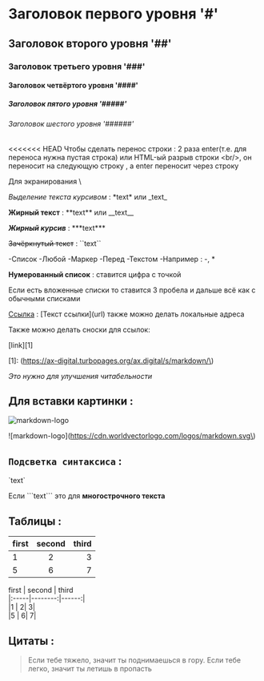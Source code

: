 # Заголовок первого уровня '#'
## Заголовок второго уровня '##'
### Заголовок третьего уровня '###'
#### Заголовок четвёртого уровня '####'
##### Заголовок пятого уровня '#####'
###### Заголовок шестого уровня '######'

<<<<<<< HEAD
Чтобы сделать перенос строки : 2 раза enter(т.е. для переноса нужна пустая строка) или HTML-ый разрыв строки \<br\/>, он переносит на следующую строку , а enter переносит через строку

Для экранирования \\

*Выделение текста курсивом* : \*text\* или \_text\_

**Жирный текст** : \*\*text\*\* или \_\_text\_\_

***Жирный курсив*** : \*\*\*text\*\*\*

~~Зачёркнутый текст~~ : \`\`text\`\`

-Список
-Любой
-Маркер
-Перед
-Текстом 
-Например : \-, \*

**Нумерованный список** : ставится цифра с точкой

Если есть вложенные списки то ставится 3 пробела и дальше всё как с обычными списками

[Ссылка](https://ax-digital.turbopages.org/ax.digital/s/markdown/) : \[Текст ссылки\]\(url\) также можно делать локальные адреса 

Также можно делать сноски для ссылок: 

\[link\]\[1\]

\[1\]\: \(https://ax-digital.turbopages.org/ax.digital/s/markdown/\)

*Это нужно для улучшения читабельности*

## Для вставки картинки :

![markdown-logo](https://cdn.worldvectorlogo.com/logos/markdown.svg)

\!\[markdown-logo\]\(https://cdn.worldvectorlogo.com/logos/markdown.svg\)

## `Подсветка синтаксиса` :

\`text\`

Если \`\`\`text\`\`\` это для **многострочного текста**

## Таблицы :

first  | second   | third
|:-----|:--------:|------:|
|1     |         2|      3|
|5     |         6|      7|

first   \| second  \| third<br/>
\|:-----\|--------:\|------:\|<br/>
\|1     \|        2\|      3\|<br/>
\|5     \|        6\|      7\|

## Цитаты :

>Если тебе тяжело, значит ты поднимаешься в гору. Если тебе легко, значит ты летишь в пропасть
